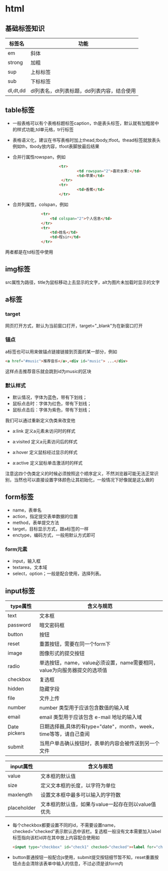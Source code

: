# html

## 基础标签知识

| 标签名   | 功能                                       |
| -------- | ------------------------------------------ |
| em       | 斜体                                       |
| strong   | 加粗                                       |
| sup      | 上标标签                                   |
| sub      | 下标标签                                   |
| dl,dt,dd | dl列表名，dt列表标题，dd列表内容，结合使用 |

## table标签

- 一般表格可以有个表格标题标签caption，th是表头标签，默认就有加粗居中的样式功能,td单元格，tr行标签
- 表格语义化，建议在书写表格时加上thead,tbody,tfoot。thead标签就放表头例如th，tbody放内容，tfoot表脚放最后结果

- 合并行属性rowspan，例如

```html
						<tr>
            					<td rowspan="2">喜欢水果:</td>
            					<td>苹果</td>
        				 </tr>
        				<tr>
            					<td>香蕉</td>
        				</tr>
```

- 合并列属性，colspan，例如

```html
				<tr>
					<td colspan="2">个人信息</td>
				</tr>
				<tr>
					<td>姓名</td>
					<td>程sir</td>
				</tr>
```

两者都是在td标签中使用

## img标签

src属性为路径，title为鼠标移动上去显示的文字，alt为图片未加载时显示的文字

## a标签

### target

网页打开方式，默认为当前窗口打开，target="_blank"为在新窗口打开

### 锚点

a标签也可以用来做锚点链接链接到页面的某一部分，例如

```html
<a href="#music">推荐音乐</a>,<div id="music"> ...</div>
```

这样点击推荐音乐就会跳到id为music的区块

### 默认样式

- 默认情况，字体为蓝色，带有下划线；
- 鼠标点击时：字体为红色，带有下划线；
- 鼠标点击后：字体为紫色，带有下划线；

我们可以通过重新定义伪类来改变他

- a:link	定义a元素未访问时的样式
- a:visited	定义a元素访问后的样式

- a:hover	定义鼠标经过显示的样式
- a:active	定义鼠标单击激活时的样式

注意这四个伪类定义的时候必须按照这个顺序定义，不然浏览器可能无法正常识别，当然也可以直接设置字体颜色让其初始化，一般情况下好像就是这么做的

## form标签

- name，表单名
- action，指定提交表单数据的位置
- method，表单提交方法
- target，目标显示方式，跟a标签的一样
- enctype，编码方式，一般用默认方式即可

### form元素

- input，输入框
- textarea，文本域
- select，option；一般是配合使用，选择列表。

## input标签

| type属性     | 含义与规范                                                   |
| ------------ | ------------------------------------------------------------ |
| text         | 文本框                                                       |
| password     | 暗文密码框                                                   |
| button       | 按钮                                                         |
| reset        | 重置按钮，需要在同一个form下                                 |
| image        | 图像形式的提交按钮                                           |
| radio        | 单选按钮，name，value必须设置，name需要相同，value为向服务器提交的选项值 |
| checkbox     | 复选框                                                       |
| hidden       | 隐藏字段                                                     |
| file         | 文件上传                                                     |
| number       | number 类型用于应该包含数值的输入域                          |
| email        | email 类型用于应该包含 e-mail 地址的输入域                   |
| Date pickers | 日期选择器,具体的有type="date"，month，week，time等等，请自己查阅 |
| submit       | 当用户单击确认按钮时，表单的内容会被传送到另一个文件         |

| input属性   | 含义与规范                                         |
| ----------- | -------------------------------------------------- |
| value       | 文本框的默认值                                     |
| size        | 定义文本框的长度，以字符为单位                     |
| maxlength   | 设置文本框中最多可以输入的字符数                   |
| placeholder | 文本框的默认值，如果与value一起存在则以value值优先 |

- 每个checkbox都要设置不同的id，不需要设置name，checked="checked"表示默认选中该栏。复选框一般没有文本需要加入label标签指向该栏id并在其中放上内容配合使用如

  ```html
  <input type="checkbox" id="check1" checked="checked"><label for="check1">苹果</label>
  ```

- button普通按钮一般配合js使用，submit提交按钮细节暂不知，reset重置按钮点击会清除该表单中输入的信息，不过必须是该form内





